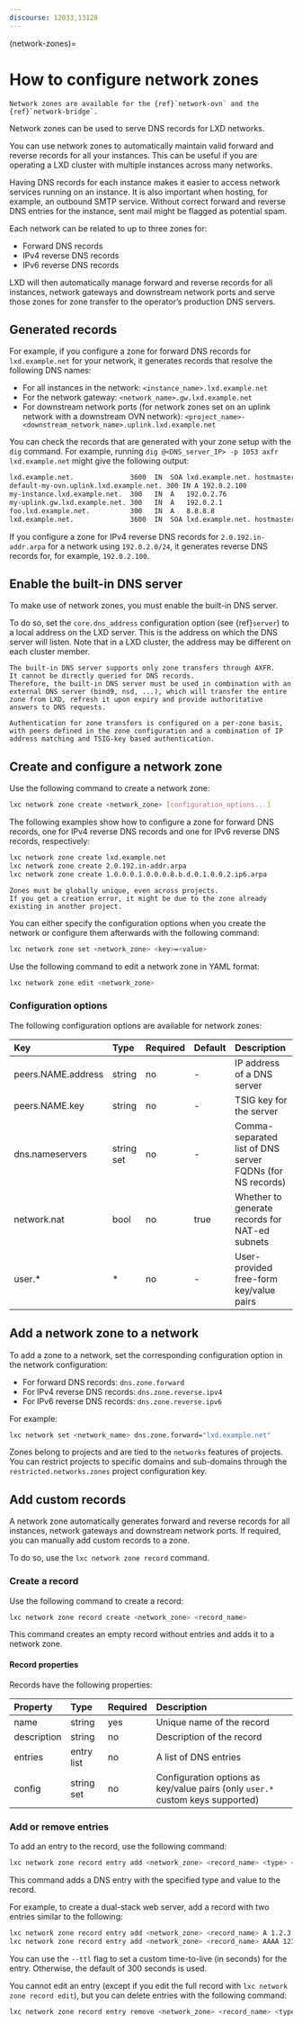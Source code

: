 ```yaml
---
discourse: 12033,13128
---
```


(network-zones)=
# How to configure network zones

```{note}
Network zones are available for the {ref}`network-ovn` and the {ref}`network-bridge`.
```

Network zones can be used to serve DNS records for LXD networks.

You can use network zones to automatically maintain valid forward and reverse records for all your instances.
This can be useful if you are operating a LXD cluster with multiple instances across many networks.

Having DNS records for each instance makes it easier to access network services running on an instance.
It is also important when hosting, for example, an outbound SMTP service.
Without correct forward and reverse DNS entries for the instance, sent mail might be flagged as potential spam.

Each network can be related to up to three zones for:

- Forward DNS records
- IPv4 reverse DNS records
- IPv6 reverse DNS records

LXD will then automatically manage forward and reverse records for all instances, network gateways and downstream network ports and serve those zones for zone transfer to the operator’s production DNS servers.

## Generated records

For example, if you configure a zone for forward DNS records for `lxd.example.net` for your network, it generates records that resolve the following DNS names:

- For all instances in the network: `<instance_name>.lxd.example.net`
- For the network gateway: `<network_name>.gw.lxd.example.net`
- For downstream network ports (for network zones set on an uplink network with a downstream OVN network): `<project_name>-<downstream_network_name>.uplink.lxd.example.net`

You can check the records that are generated with your zone setup with the `dig` command.
For example, running `dig @<DNS_server_IP> -p 1053 axfr lxd.example.net` might give the following output:

```bash
lxd.example.net.              3600  IN	SOA	lxd.example.net. hostmaster.lxd.example.net. 1648118965 120 60 86400 30
default-my-ovn.uplink.lxd.example.net. 300 IN A 192.0.2.100
my-instance.lxd.example.net.  300   IN	A	192.0.2.76
my-uplink.gw.lxd.example.net. 300   IN	A	192.0.2.1
foo.lxd.example.net.          300	IN	A	8.8.8.8
lxd.example.net.              3600	IN	SOA	lxd.example.net. hostmaster.lxd.example.net. 1648118965 120 60 86400 30
```

If you configure a zone for IPv4 reverse DNS records for `2.0.192.in-addr.arpa` for a network using `192.0.2.0/24`, it generates reverse DNS records for, for example, `192.0.2.100`.

## Enable the built-in DNS server

To make use of network zones, you must enable the built-in DNS server.

To do so, set the `core.dns_address` configuration option (see {ref}`server`) to a local address on the LXD server.
This is the address on which the DNS server will listen.
Note that in a LXD cluster, the address may be different on each cluster member.

```{note}
The built-in DNS server supports only zone transfers through AXFR.
It cannot be directly queried for DNS records.
Therefore, the built-in DNS server must be used in combination with an external DNS server (bind9, nsd, ...), which will transfer the entire zone from LXD, refresh it upon expiry and provide authoritative answers to DNS requests.

Authentication for zone transfers is configured on a per-zone basis, with peers defined in the zone configuration and a combination of IP address matching and TSIG-key based authentication.
```

## Create and configure a network zone

Use the following command to create a network zone:

```bash
lxc network zone create <network_zone> [configuration_options...]
```

The following examples show how to configure a zone for forward DNS records, one for IPv4 reverse DNS records and one for IPv6 reverse DNS records, respectively:

```bash
lxc network zone create lxd.example.net
lxc network zone create 2.0.192.in-addr.arpa
lxc network zone create 1.0.0.0.1.0.0.0.8.b.d.0.1.0.0.2.ip6.arpa
```

```{note}
Zones must be globally unique, even across projects.
If you get a creation error, it might be due to the zone already existing in another project.
```

You can either specify the configuration options when you create the network or configure them afterwards with the following command:

```bash
lxc network zone set <network_zone> <key>=<value>
```

Use the following command to edit a network zone in YAML format:

```bash
lxc network zone edit <network_zone>
```

### Configuration options

The following configuration options are available for network zones:

Key                 | Type       | Required | Default | Description
:--                 | :--        | :--      | -       | :--
peers.NAME.address  | string     | no       | -       | IP address of a DNS server
peers.NAME.key      | string     | no       | -       | TSIG key for the server
dns.nameservers     | string set | no       | -       | Comma-separated list of DNS server FQDNs (for NS records)
network.nat         | bool       | no       | true    | Whether to generate records for NAT-ed subnets
user.*              | *          | no       | -       | User-provided free-form key/value pairs

## Add a network zone to a network

To add a zone to a network, set the corresponding configuration option in the network configuration:

- For forward DNS records: `dns.zone.forward`
- For IPv4 reverse DNS records: `dns.zone.reverse.ipv4`
- For IPv6 reverse DNS records: `dns.zone.reverse.ipv6`

For example:

```bash
lxc network set <network_name> dns.zone.forward="lxd.example.net"
```

Zones belong to projects and are tied to the `networks` features of projects.
You can restrict projects to specific domains and sub-domains through the `restricted.networks.zones` project configuration key.

## Add custom records

A network zone automatically generates forward and reverse records for all instances, network gateways and downstream network ports.
If required, you can manually add custom records to a zone.

To do so, use the `lxc network zone record` command.

### Create a record

Use the following command to create a record:

```bash
lxc network zone record create <network_zone> <record_name>
```

This command creates an empty record without entries and adds it to a network zone.

#### Record properties

Records have the following properties:

Property          | Type       | Required | Description
:--               | :--        | :--      | :--
name              | string     | yes      | Unique name of the record
description       | string     | no       | Description of the record
entries           | entry list | no       | A list of DNS entries
config            | string set | no       | Configuration options as key/value pairs (only `user.*` custom keys supported)

### Add or remove entries

To add an entry to the record, use the following command:

```bash
lxc network zone record entry add <network_zone> <record_name> <type> <value> [--ttl <TTL>]
```

This command adds a DNS entry with the specified type and value to the record.

For example, to create a dual-stack web server, add a record with two entries similar to the following:

```bash
lxc network zone record entry add <network_zone> <record_name> A 1.2.3.4
lxc network zone record entry add <network_zone> <record_name> AAAA 1234::1234
```

You can use the `--ttl` flag to set a custom time-to-live (in seconds) for the entry.
Otherwise, the default of 300 seconds is used.

You cannot edit an entry (except if you edit the full record with `lxc network zone record edit`), but you can delete entries with the following command:

```bash
lxc network zone record entry remove <network_zone> <record_name> <type> <value>
```
